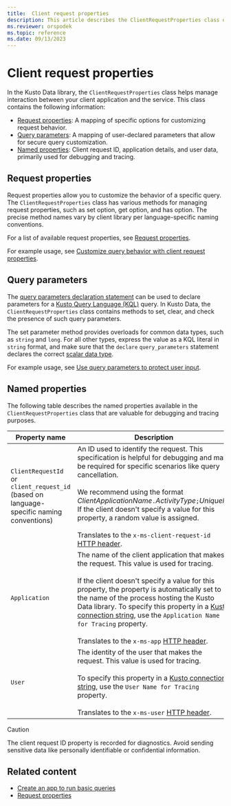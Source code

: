 ```yaml
---
title:  Client request properties
description: This article describes the ClientRequestProperties class of Kusto Data.
ms.reviewer: orspodek
ms.topic: reference
ms.date: 09/13/2023
---
```

# Client request properties

In the Kusto Data library, the `ClientRequestProperties` class helps manage interaction between your client application and the service. This class contains the following information:

* [Request properties](#request-properties): A mapping of specific options for customizing request behavior.
* [Query parameters](#query-parameters): A mapping of user-declared parameters that allow for secure query customization.
* [Named properties](#named-properties): Client request ID, application details, and user data, primarily used for debugging and tracing.

## Request properties

Request properties allow you to customize the behavior of a specific query. The `ClientRequestProperties` class has various methods for managing request properties, such as set option, get option, and has option. The precise method names vary by client library per language-specific naming conventions.

For a list of available request properties, see [Request properties](../rest/request-properties.md).

For example usage, see [Customize query behavior with client request properties](../get-started/app-basic-query.md#customize-query-behavior-with-client-request-properties).

## Query parameters

The [query parameters declaration statement](../../query/queryparametersstatement.md) can be used to declare parameters for a [Kusto Query Language (KQL)](../../query/index.md) query. In Kusto Data, the `ClientRequestProperties` class contains methods to set, clear, and check the presence of such query parameters.

The set parameter method provides overloads for common data types, such as `string` and `long`. For all other types, express the value as a KQL literal in `string` format, and make sure that the `declare` `query_parameters` statement declares the correct [scalar data type](../../query/scalar-data-types/index.md).

For example usage, see [Use query parameters to protect user input](../get-started/app-basic-query.md#use-query-parameters-to-protect-user-input).

## Named properties

The following table describes the named properties available in the `ClientRequestProperties` class that are valuable for debugging and tracing purposes.

| Property name | Description |
|--|--|
| `ClientRequestId` or `client_request_id` (based on language-specific naming conventions)| An ID used to identify the request. This specification is helpful for debugging and may be required for specific scenarios like query cancellation. </br></br>We recommend using the format *ClientApplicationName*`.`*ActivityType*`;`*UniqueId*. If the client doesn't specify a value for this property, a random value is assigned.</br></br>Translates to the `x-ms-client-request-id` [HTTP header](../rest/request.md#request-headers).|
| `Application` | The name of the client application that makes the request. This value is used for tracing. </br></br>If the client doesn't specify a value for this property, the property is automatically set to the name of the process hosting the Kusto Data library. To specify this property in a [Kusto connection string](../connection-strings/kusto.md), use the `Application Name for Tracing` property.</br></br>Translates to the `x-ms-app` [HTTP header](../rest/request.md#request-headers).|
| `User` | The identity of the user that makes the request. This value is used for tracing.</br></br>To specify this property in a [Kusto connection string](../connection-strings/kusto.md), use the `User Name for Tracing` property.</br></br>Translates to the `x-ms-user` [HTTP header](../rest/request.md#request-headers).|

> [!CAUTION]
> The client request ID property is recorded for diagnostics. Avoid sending sensitive data like personally identifiable or confidential information.

## Related content

* [Create an app to run basic queries](../get-started/app-basic-query.md)
* [Request properties](../rest/request-properties.md.md)
